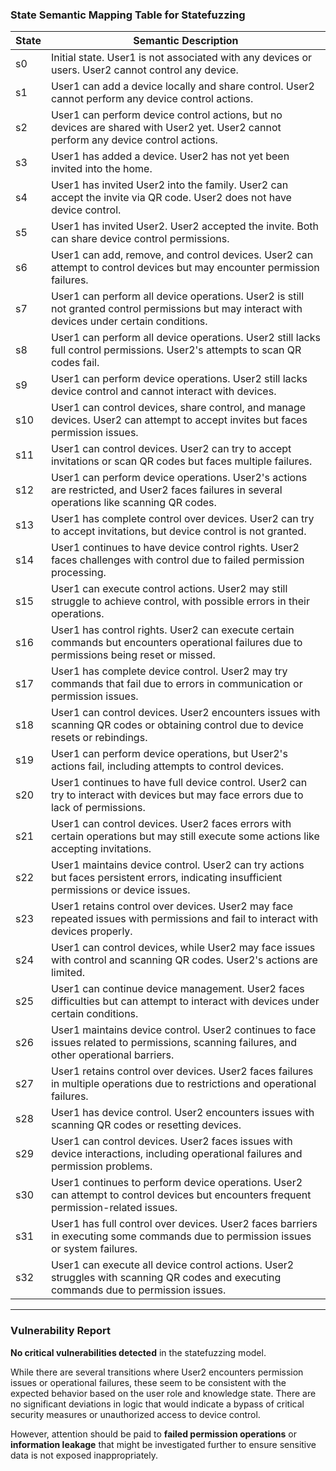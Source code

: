 ### State Semantic Mapping Table for Statefuzzing

| State | Semantic Description |
|-------|----------------------|
| s0 | Initial state. User1 is not associated with any devices or users. User2 cannot control any device. |
| s1 | User1 can add a device locally and share control. User2 cannot perform any device control actions. |
| s2 | User1 can perform device control actions, but no devices are shared with User2 yet. User2 cannot perform any device control actions. |
| s3 | User1 has added a device. User2 has not yet been invited into the home. |
| s4 | User1 has invited User2 into the family. User2 can accept the invite via QR code. User2 does not have device control. |
| s5 | User1 has invited User2. User2 accepted the invite. Both can share device control permissions. |
| s6 | User1 can add, remove, and control devices. User2 can attempt to control devices but may encounter permission failures. |
| s7 | User1 can perform all device operations. User2 is still not granted control permissions but may interact with devices under certain conditions. |
| s8 | User1 can perform all device operations. User2 still lacks full control permissions. User2's attempts to scan QR codes fail. |
| s9 | User1 can perform device operations. User2 still lacks device control and cannot interact with devices. |
| s10 | User1 can control devices, share control, and manage devices. User2 can attempt to accept invites but faces permission issues. |
| s11 | User1 can control devices. User2 can try to accept invitations or scan QR codes but faces multiple failures. |
| s12 | User1 can perform device operations. User2's actions are restricted, and User2 faces failures in several operations like scanning QR codes. |
| s13 | User1 has complete control over devices. User2 can try to accept invitations, but device control is not granted. |
| s14 | User1 continues to have device control rights. User2 faces challenges with control due to failed permission processing. |
| s15 | User1 can execute control actions. User2 may still struggle to achieve control, with possible errors in their operations. |
| s16 | User1 has control rights. User2 can execute certain commands but encounters operational failures due to permissions being reset or missed. |
| s17 | User1 has complete device control. User2 may try commands that fail due to errors in communication or permission issues. |
| s18 | User1 can control devices. User2 encounters issues with scanning QR codes or obtaining control due to device resets or rebindings. |
| s19 | User1 can perform device operations, but User2's actions fail, including attempts to control devices. |
| s20 | User1 continues to have full device control. User2 can try to interact with devices but may face errors due to lack of permissions. |
| s21 | User1 can control devices. User2 faces errors with certain operations but may still execute some actions like accepting invitations. |
| s22 | User1 maintains device control. User2 can try actions but faces persistent errors, indicating insufficient permissions or device issues. |
| s23 | User1 retains control over devices. User2 may face repeated issues with permissions and fail to interact with devices properly. |
| s24 | User1 can control devices, while User2 may face issues with control and scanning QR codes. User2's actions are limited. |
| s25 | User1 can continue device management. User2 faces difficulties but can attempt to interact with devices under certain conditions. |
| s26 | User1 maintains device control. User2 continues to face issues related to permissions, scanning failures, and other operational barriers. |
| s27 | User1 retains control over devices. User2 faces failures in multiple operations due to restrictions and operational failures. |
| s28 | User1 has device control. User2 encounters issues with scanning QR codes or resetting devices. |
| s29 | User1 can control devices. User2 faces issues with device interactions, including operational failures and permission problems. |
| s30 | User1 continues to perform device operations. User2 can attempt to control devices but encounters frequent permission-related issues. |
| s31 | User1 has full control over devices. User2 faces barriers in executing some commands due to permission issues or system failures. |
| s32 | User1 can execute all device control actions. User2 struggles with scanning QR codes and executing commands due to permission issues. |

---

### Vulnerability Report

**No critical vulnerabilities detected** in the statefuzzing model. 

While there are several transitions where User2 encounters permission issues or operational failures, these seem to be consistent with the expected behavior based on the user role and knowledge state. There are no significant deviations in logic that would indicate a bypass of critical security measures or unauthorized access to device control.

However, attention should be paid to **failed permission operations** or **information leakage** that might be investigated further to ensure sensitive data is not exposed inappropriately.
